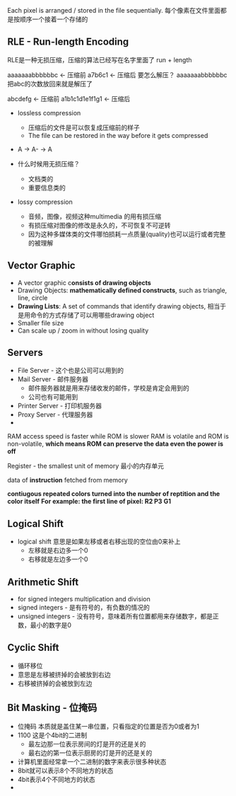 
Each pixel is arranged / stored in the file sequentially.
每个像素在文件里面都是按顺序一个接着一个存储的

## RLE - Run-length Encoding

RLE是一种无损压缩，压缩的算法已经写在名字里面了
run + length

aaaaaaabbbbbbc   <- 压缩前
a7b6c1                     <- 压缩后
要怎么解压？
aaaaaaabbbbbbc 把abc的次数放回来就是解压了

abcdefg <- 压缩前
a1b1c1d1e1f1g1   <- 压缩后




- lossless compression
	- 压缩后的文件是可以恢复成压缩前的样子
	- The file can be restored in the way before it gets compressed
- A -> A-  -> A
- 什么时候用无损压缩？
	- 文档类的
	- 重要信息类的

- lossy compression
	- 音频，图像，视频这种multimedia 的用有损压缩
	- 有损压缩对图像的修改是永久的，不可恢复不可逆转
	- 因为这种多媒体类的文件哪怕损耗一点质量(quality)也可以运行或者完整的被理解




## Vector Graphic
- A vector graphic c**onsists of drawing objects**
- Drawing Objects: **mathematically defined constructs**, such as triangle, line, circle
- **Drawing Lists**: A set of commands that identify drawing objects, 相当于是用命令的方式存储了可以用哪些drawing object
- Smaller file size
- Can scale up / zoom in without losing quality



## Servers
- File Server - 这个也是公司可以用到的
- Mail Server - 邮件服务器
	- 邮件服务器就是用来存储收发的邮件，学校是肯定会用到的
	- 公司也有可能用到
- Printer Server - 打印机服务器
- Proxy Server - 代理服务器
-


RAM access speed is faster while ROM is slower
RAM is volatile and ROM is non-volatile, **which means ROM can preserve the data even the power is off**

Register - the smallest unit of memory
最小的内存单元

data of **instruction** fetched from memory

**contiugous repeated colors turned into the number of reptition and the color itself**
**For example: the first line of pixel: R2 P3 G1**


## Logical Shift
- logical shift 意思是如果左移或者右移出现的空位由0来补上
	- 左移就是右边多一个0
	- 右移就是左边多一个0

## Arithmetic Shift
 - for signed integers multiplication and division
 - signed integers - 是有符号的，有负数的情况的
 - unsigned integers - 没有符号，意味着所有位置都用来存储数字，都是正数，最小的数字是0

## Cyclic Shift
- 循环移位
- 意思是左移被挤掉的会被放到右边
- 右移被挤掉的会被放到左边


## Bit Masking - 位掩码
- 位掩码 本质就是盖住某一串位置，只看指定的位置是否为0或者为1
- 1100   这是个4bit的二进制
	- 最左边那一位表示房间的灯是开的还是关的
	- 最右边的第一位表示厨房的灯是开的还是关的
- 计算机里面经常拿一个二进制的数字来表示很多种状态
- 8bit就可以表示8个不同地方的状态
- 4bit表示4个不同地方的状态
- 